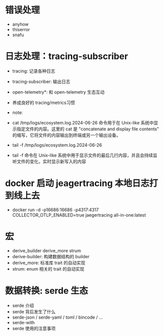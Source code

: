# 错误处理
- anyhow
- thiserror
- snafu

# 日志处理：tracing-subscriber
- tracing: 记录各种日志
- tracing-subscriber: 输出日志
- open-telemetry*: 和 open-telemetry 生态互动
- 养成良好的 tracing/metrics习惯

- note:
- cat /tmp/logs/ecosystem.log.2024-06-26 命令用于在 Unix-like 系统中显示指定文件的内容。这里的 cat 是   "concatenate and display file contents" 的缩写，它将文件的内容输出到终端或另一个输出设备。

- tail -f /tmp/logs/ecosystem.log.2024-06-26
- tail -f 命令在 Unix-like 系统中用于显示文件的最后几行内容，并且会持续监听文件的变化，实时显示新写入的内容

# docker 启动 jeagertracing  本地日志打到线上去
- docker run -d -p16686:16686 -p4317:4317 COLLECTOR_OTLP_ENABLED=true jaegertracing all-in-one:latest

# 宏
- derive_builder derive_more strum
- derive-builder: 构建数据结构的 builder
- derive_more: 标准库 trait 的自动实现
- strum: enum 相关的 trait 的自动实现

# 数据转换: serde 生态
- serde 介绍
- serde 背后发生了什么
- serde-json / serde-yaml / toml / bincode / ...
- serde-with
- serde 使用的注意事项
